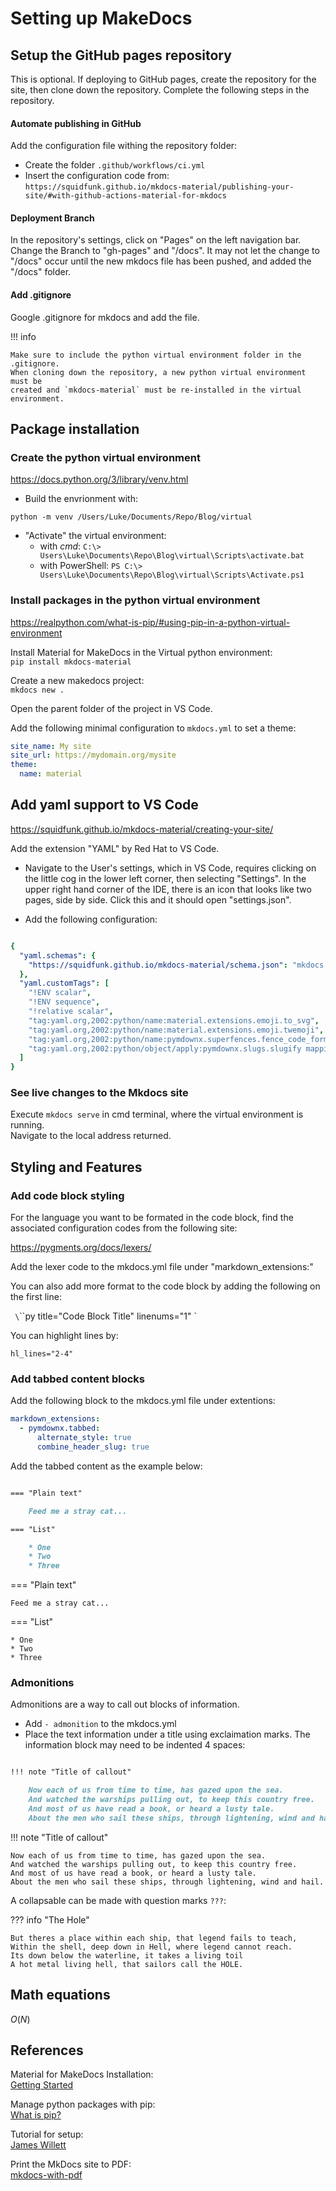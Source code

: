 # Setting up MakeDocs  

## Setup the GitHub pages repository  

This is optional. If deploying to GitHub pages, create the repository for the 
site, then clone down the repository.  Complete the following steps in the repository.  

#### Automate publishing in GitHub   

Add the configuration file withing the repository folder:  
- Create the folder `.github/workflows/ci.yml`  
- Insert the configuration code from:  
`https://squidfunk.github.io/mkdocs-material/publishing-your-site/#with-github-actions-material-for-mkdocs`  

#### Deployment Branch  

In the repository's settings, click on "Pages" on the left navigation bar. 
Change the Branch to "gh-pages" and "/docs". It may not let the change to 
"/docs" occur until the new mkdocs file has been pushed, and added the 
"/docs" folder.  

#### Add .gitignore  

Google .gitignore for mkdocs and add the file.  

!!! info  

	Make sure to include the python virtual environment folder in the .gitignore. 
	When cloning down the repository, a new python virtual environment must be 
	created and `mkdocs-material` must be re-installed in the virtual environment.  

## Package installation

### Create the python virtual environment  

https://docs.python.org/3/library/venv.html

- Build the envrionment with:  

`python -m venv /Users/Luke/Documents/Repo/Blog/virtual`   

- "Activate" the virtual environment:  
	- with *cmd*: `C:\> Users\Luke\Documents\Repo\Blog\virtual\Scripts\activate.bat`  
	- with PowerShell: `PS C:\> Users\Luke\Documents\Repo\Blog\virtual\Scripts\Activate.ps1`  

### Install packages in the python virtual environment  

https://realpython.com/what-is-pip/#using-pip-in-a-python-virtual-environment  

Install Material for MakeDocs in the Virtual python environment:  
`pip install mkdocs-material`

Create a new makedocs project:  
`mkdocs new .`  

Open the parent folder of the project in VS Code.  

Add the following minimal configuration to `mkdocs.yml` to set a theme:  

```yml  
site_name: My site
site_url: https://mydomain.org/mysite
theme:
  name: material
```

## Add yaml support to VS Code  

https://squidfunk.github.io/mkdocs-material/creating-your-site/

Add the extension "YAML" by Red Hat to VS Code.  

- Navigate to the User's settings, which in VS Code, requires clicking on the 
little cog in the lower left corner, then selecting "Settings". In the upper 
right hand corner of the IDE, there is an icon that looks like two pages, side 
by side. Click this and it should open "settings.json".   

- Add the following configuration:  

```yaml  

{
  "yaml.schemas": {
    "https://squidfunk.github.io/mkdocs-material/schema.json": "mkdocs.yml"
  },
  "yaml.customTags": [ 
    "!ENV scalar",
    "!ENV sequence",
    "!relative scalar",
    "tag:yaml.org,2002:python/name:material.extensions.emoji.to_svg",
    "tag:yaml.org,2002:python/name:material.extensions.emoji.twemoji",
    "tag:yaml.org,2002:python/name:pymdownx.superfences.fence_code_format",
    "tag:yaml.org,2002:python/object/apply:pymdownx.slugs.slugify mapping"
  ]
}
```

### See live changes to the Mkdocs site  

Execute `mkdocs serve` in cmd terminal, where the virtual environment is running.  
Navigate to the local address returned.  

## Styling and Features  

### Add code block styling  

For the language you want to be formated in the code block, find the associated 
configuration codes from the following site:  

https://pygments.org/docs/lexers/  

Add the lexer code to the mkdocs.yml file under "markdown_extensions:"  

You can also add more format to the code block by adding the following on the 
first line:  

` \`\`\`py title="Code Block Title" linenums="1" `

You can highlight lines by:  

` hl_lines="2-4"  `

### Add tabbed content blocks  

Add the following block to the mkdocs.yml file under extentions:  

```yml  
markdown_extensions:
  - pymdownx.tabbed:
      alternate_style: true
      combine_header_slug: true  
```

Add the tabbed content as the example below:  

```md  

=== "Plain text"  

    Feed me a stray cat...  

=== "List"  

    * One  
    * Two  
    * Three 

```

=== "Plain text"  

    Feed me a stray cat...  

=== "List"  

    * One  
    * Two  
    * Three 

### Admonitions  

Admonitions are a way to call out blocks of information.  

- Add `- admonition` to the mkdocs.yml  
- Place the text information under a title using exclaimation marks. The information
block may need to be indented 4 spaces:    

```md  

!!! note "Title of callout"  

    Now each of us from time to time, has gazed upon the sea.
    And watched the warships pulling out, to keep this country free.
    And most of us have read a book, or heard a lusty tale.
    About the men who sail these ships, through lightening, wind and hail.  

```

!!! note "Title of callout"  

    Now each of us from time to time, has gazed upon the sea.
    And watched the warships pulling out, to keep this country free.
    And most of us have read a book, or heard a lusty tale.
    About the men who sail these ships, through lightening, wind and hail.  

A collapsable can be made with question marks `???`:  

??? info "The Hole"  

    But theres a place within each ship, that legend fails to teach,
    Within the shell, deep down in Hell, where legend cannot reach.
    Its down below the waterline, it takes a living toil
    A hot metal living hell, that sailors call the HOLE.


## Math equations  

$O(N)$

## References  

Material for MakeDocs Installation:  
[Getting Started](https://squidfunk.github.io/mkdocs-material/getting-started/)  

Manage python packages with pip:  
[What is pip?](https://realpython.com/what-is-pip/)  

Tutorial for setup:  
[James Willett](https://jameswillett.dev/getting-started-with-material-for-mkdocs/#code-blocks)  

Print the MkDocs site to PDF:  
[mkdocs-with-pdf](https://pypi.org/project/mkdocs-with-pdf/)




